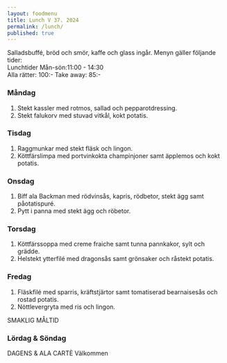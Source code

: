 ```yaml
---
layout: foodmenu
title: Lunch V 37. 2024
permalink: /lunch/
published: true
---
```

Salladsbuffé, bröd och smör, kaffe och glass ingår.
Menyn gäller följande tider:  
Lunchtider  Mån-sön:11:00 - 14:30  
Alla rätter: 100:- Take away: 85:-
                                
### Måndag

1. Stekt kassler med rotmos, sallad och pepparotdressing.
2. Stekt falukorv med stuvad vitkål, kokt potatis.

### Tisdag

1. Raggmunkar med stekt fläsk och lingon.
2. Köttfärslimpa med portvinkokta champinjoner samt äpplemos och kokt potatis. 

### Onsdag

1. Biff ala Backman med rödvinsås, kapris, rödbetor, stekt ägg samt påotatispuré.
2. Pytt i panna med stekt ägg och röbetor.

### Torsdag

1. Köttfärssoppa med creme fraiche samt tunna pannkakor, sylt och grädde. 
2. Helstekt ytterfilé med dragonsås samt grönsaker och råstekt potatis.

### Fredag  

1. Fläskfilé med sparris, kräftstjärtor samt tomatiserad bearnaisesås och rostad potatis.
2. Nöttlevergryta med ris och lingon.

SMAKLIG MÅLTID  
### Lördag & Söndag 
DAGENS & ALA CARTÈ
Välkommen
    
       
    

   
    
   
     
